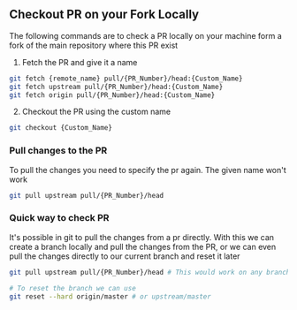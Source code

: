 ## Checkout PR on your Fork Locally

The following commands are to check a PR locally on your machine form a fork of the main repository where this PR exist

1. Fetch the PR and give it a name
```bash
git fetch {remote_name} pull/{PR_Number}/head:{Custom_Name}
git fetch upstream pull/{PR_Number}/head:{Custom_Name}
git fetch origin pull/{PR_Number}/head:{Custom_Name}
```
2. Checkout the PR using the custom name
```bash
git checkout {Custom_Name}
```

### Pull changes to the PR
To pull the changes you need to specify the pr again. The given name won't work

```bash
git pull upstream pull/{PR_Number}/head
```

### Quick way to check PR

It's possible in git to pull the changes from a pr directly. With this we can create a branch locally and pull the changes from the PR, or we can even pull the changes directly to our current branch and reset it later

```bash
git pull upstream pull/{PR_Number}/head # This would work on any branch even on the master

# To reset the branch we can use 
git reset --hard origin/master # or upstream/master
```
